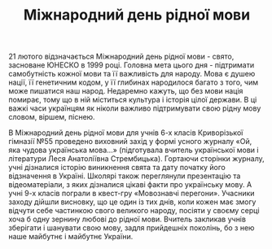 ﻿---
title: Міжнародний день рідної мови
---

21 лютого відзначається Міжнародний день рідної мови - свято, засноване ЮНЕСКО в 1999 році. Головна мета цього дня - підтримати самобутність кожної мови та її важливість для народу. Мова є душею нації, її генетичним кодом, у її глибинах народилося багато з того, чим може пишатися наш народ. Недаремно кажуть, що без мови нація помирає, тому що в ній міститься культура і історія цілої держави. В ці важкі часи українцям як ніколи важливо підтримувати свою рідну мову словом, віршем, піснею.

В Міжнародний день рідної мови для учнів 6-х класів Криворізької гімназії №55 проведено виховний захід у формі усного журналу «Ой, яка чудова українська мова...» (підготувала вчитель української мови і літератури Леся Анатоліївна Стрембицька). Гортаючи сторінки журналу, учні дізналися історію виникнення свята та дату початку його відзначення в Україні. Школярі також переглянули презентацію та відеоматеріали, з яких дізналися цікаві факти про українську мову. А учні 9-х класів пограли в квест-гру «Мовознавчі перегони». Учасники заходу дійшли висновку, що це один із тих днів, коли кожен має змогу відчути себе частинкою свого великого народу, посіяти у своєму серці хоча б одну зернину любові до рідної мови. Вчитель закликав учнів зберігати і шанувати свою мову, задля прийдешніх поколінь, бо з нею наше майбутнє і майбутнє України.

<slideshow />
